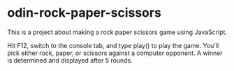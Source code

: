# odin-rock-paper-scissors
This is a project about making a rock paper scissors game using JavaScript.

Hit F12, switch to the console tab, and type play() to play the game. You'll pick either rock, paper, or scissors against a computer opponent. A winner is determined and displayed after 5 rounds.